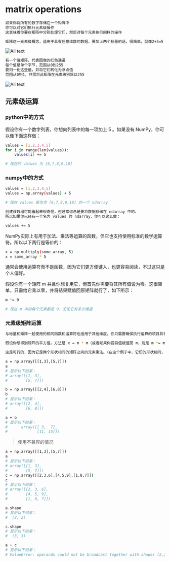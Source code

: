 # matrix operations

```bash
如果你将所有的数字存储在一个矩阵中
你可以对它们执行元素级操作
这意味着你要在矩阵中分别处理它们，然后对每个元素执行同样的操作

矩阵这一元素级概念，适用于具有任意维数的数据，要加上两个标量的话，很简单，就像2+3=5
```

![All text](http://ww1.sinaimg.cn/large/dc05ba18gy1flpte4mayij20g7086t9h.jpg)

```bash
有一个值矩阵，代表图像的红色通道
每个值是单个字节，范围从0到255
要归一化这些值，并将它们转化为浮点值
范围从0到1，只需将此矩阵在元素级别除以255
```

![All text](http://ww1.sinaimg.cn/large/dc05ba18gy1flptevdbd1j20he08y795.jpg)

## 元素级运算

### python中的方式

假设你有一个数字列表，你想向列表中的每一项加上 5 。如果没有 NumPy，你可以像下面这样做：

```bash
values = [1,2,3,4,5]
for i in range(len(values)):
    values[i] += 5

# 现在的 values 为 [6,7,8,9,10]
```

### numpy中的方式

```bash
values = [1,2,3,4,5]
values = np.array(values) + 5

# 现在 values 是包含 [6,7,8,9,10] 的一个 ndarray
```

```bash
创建该数组可能看起来很奇怪，但通常你总是要将数据存储在 ndarray 中的。
所以如果你已经有一个名为 values 的 ndarray，你可以这么做：
```

```bash
values += 5
```

NumPy实际上有用于加法、乘法等运算的函数，但它也支持使用标准的数学运算符。所以以下两行是等价的：

```bash
x = np.multiply(some_array, 5)
x = some_array * 5
```

通常会使用运算符而不是函数，因为它们更方便键入，也更容易阅读，不过这只是个人偏好。

假设你有一个矩阵 m 并且你想复用它，但首先你需要将其所有值设为零。这很简单，只需给它乘以零，并将结果赋值回原矩阵就行了，如下所示：

```bash
m *= 0

# 现在 m 中的每个元素都是 0，无论它有多少维度
```

### 元素级矩阵运算

```bash
与标量和矩阵一起使用的相同函数和运算符也适用于其他维度。你只需要确保执行运算的项目具有兼容的形状。

假设你想得到矩阵的平方值。方法是 x = m * m（或者如果你要将值赋值回 m，则是 m *= m）

这是可行的，因为它是两个形状相同的矩阵之间的元素乘法。（在这个例子中，它们的形状相同，是因为它们实际上是同一个对象。）
```

```bash
a = np.array([[1,3],[5,7]])
a
# 显示以下结果：
# array([[1, 3],
#        [5, 7]])

b = np.array([[2,4],[6,8]])
b
# 显示以下结果：
# array([[2, 4],
#        [6, 8]])

a + b
# 显示以下结果：
#      array([[ 3,  7],
#             [11, 15]])
```

>使用不兼容的情况

```bash
a = np.array([[1,3],[5,7]])
a
# 显示以下结果：
# array([[1, 3],
#        [5, 7]])
c = np.array([[2,3,6],[4,5,9],[1,8,7]])
c
# 显示以下结果：
# array([[2, 3, 6],
#        [4, 5, 9],
#        [1, 8, 7]])

a.shape
# 显示以下结果：
#  (2, 2)

c.shape
# 显示以下结果：
#  (3, 3)

a + c
# 显示以下结果：
# ValueError: operands could not be broadcast together with shapes (2,2) (3,3)
```